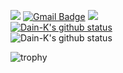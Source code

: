 <a href="https://github.com/Dain-K" target="_blank"><img src="https://img.shields.io/badge/Github-181717?style=flat-square&logo=GitHub&logoColor=white"/></a> 
[![Gmail Badge](https://img.shields.io/badge/Gmail-d14836?style=flat-square&logo=Gmail&logoColor=white&link=mailto:dksudi76@gmail.com)](mailto:dksudi76@gmail.com)
<a href="https://blog.naver.com/inni760" target="_blank"><img src="https://img.shields.io/badge/naver.blog-03C75A?style=flat-square&logo=Naver&logoColor=white"/></a>   
[![Dain-K's github status](https://github-readme-stats.vercel.app/api/top-langs/?username=Dain-K&show_icons=true&hide_border=true&title_color=004386&icon_color=004386&layout=compact)](https://github.com/Dain-K)   
![Dain-K's github status](https://github-readme-stats.vercel.app/api?username=Dain-K&show_icons=true)


![trophy](https://github-profile-trophy.vercel.app/?username=Dain-K)

<!--
**Dain-K/Dain-K** is a ✨ _special_ ✨ repository because its `README.md` (this file) appears on your GitHub profile.

Here are some ideas to get you started:

- 🔭 I’m currently working on ...
- 🌱 I’m currently learning ...
- 👯 I’m looking to collaborate on ...
- 🤔 I’m looking for help with ...
- 💬 Ask me about ...
- 📫 How to reach me: ...
- 😄 Pronouns: ...
- ⚡ Fun fact: ...
-->
